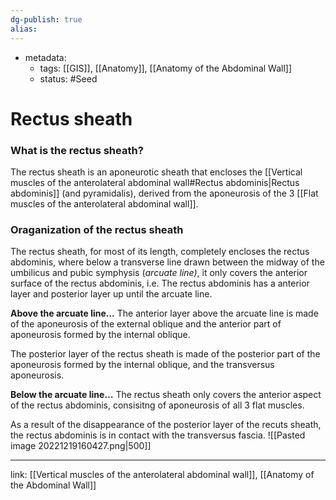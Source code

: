 ```yaml
---
dg-publish: true
alias:
---
```

- metadata:
	- tags: [[GIS]], [[Anatomy]], [[Anatomy of the Abdominal Wall]]
	- status: #Seed 
# Rectus sheath
### What is the rectus sheath?
The rectus sheath is an aponeurotic sheath that encloses the [[Vertical muscles of the anterolateral abdominal wall#Rectus abdominis|Rectus abdominis]] (and pyramidalis), derived from the aponeurosis of the 3 [[Flat muscles of the anterolateral abdominal wall]].

### Oraganization of the rectus sheath

The rectus sheath, for most of its length, completely encloses the rectus abdominis, where below a transverse line drawn between the midway of the umbilicus and pubic symphysis (*arcuate line)*, it only covers the anterior surface of the rectus abdominis, i.e. The rectus abdominis has a anterior layer and posterior layer up until the arcuate line.

**Above the arcuate line…**
The anterior layer above the arcuate line is made of the aponeurosis of the external oblique and the anterior part of aponeurosis formed by the internal oblique.

The posterior layer of the rectus sheath is made of the posterior part of the aponeurosis formed by the internal oblique, and the transversus aponeurosis.

**Below the arcuate line…**
The rectus sheath only covers the anterior aspect of the rectus abdominis, consisitng of aponeurosis of all 3 flat muscles.

As a result of the disappearance of the posterior layer of the recuts sheath, the rectus abdominis is in contact with the transversus fascia.
![[Pasted image 20221219160427.png|500]]

---

link: [[Vertical muscles of the anterolateral abdominal wall]], [[Anatomy of the Abdominal Wall]]